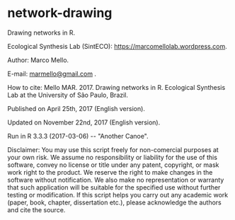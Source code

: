 # network-drawing

Drawing networks in R.

Ecological Synthesis Lab (SintECO): https://marcomellolab.wordpress.com.

Author: Marco Mello.

E-mail: marmello@gmail.com .

How to cite: Mello MAR. 2017. Drawing networks in R. Ecological Synthesis Lab at the University of São Paulo, Brazil.

Published on April 25th, 2017 (English version).

Updated on November 22nd, 2017 (English version).

Run in R 3.3.3 (2017-03-06) -- "Another Canoe".

Disclaimer: You may use this script freely for non-comercial purposes at your own risk. We assume no responsibility or liability for the use of this software, convey no license or title under any patent, copyright, or mask work right to the product. We reserve the right to make changes in the software without notification. We also make no representation or warranty that such application will be suitable for the specified use without further testing or modification. If this script helps you carry out any academic work (paper, book, chapter, dissertation etc.), please acknowledge the authors and cite the source.
